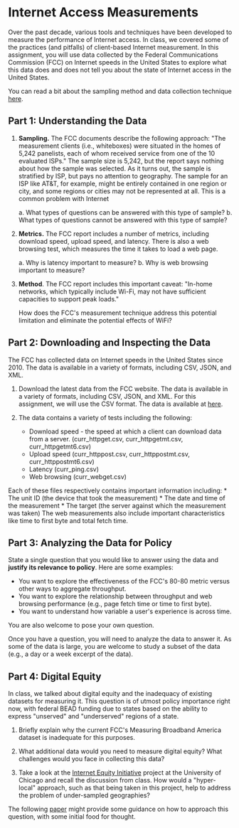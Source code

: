 # Internet Access Measurements

Over the past decade, various tools and techniques have been developed to
measure the performance of Internet access.  In class, we covered some of the
practices (and pitfalls) of client-based Internet measurement. In this
assignment, you will use data collected by the Federal Communications
Commission (FCC) on Internet speeds in the United States to explore what this
data does and does not tell you about the state of Internet access in the
United States.

You can read a bit about the sampling method and data collection technique
[here](https://www.fcc.gov/reports-research/reports/measuring-broadband-america/measuring-fixed-broadband-twelfth-report).


## Part 1: Understanding the Data

1. **Sampling.** The FCC documents describe the following approach: "The
   measurement clients (i.e., whiteboxes) were situated in the homes of 5,242
   panelists, each of whom received service from one of the 10 evaluated ISPs."
   The sample size is 5,242, but the report says nothing about how the sample was
   selected. As it turns out, the sample is stratified by ISP, but pays no
   attention to geography. The sample for an ISP like AT&T, for example, might be
   entirely contained in one region or city, and some regions or cities may
   not be represented at all. This is a common problem with Internet

   a. What types of questions can be answered with this type of sample?
   b. What types of questions cannot be answered with this type of sample?
   
2. **Metrics.** The FCC report includes a number of metrics, including
   download speed, upload speed, and latency. There is also a web browsing
   test, which measures the time it takes to load a web page. 

   a. Why is latency important to measure?
   b. Why is web browsing important to measure?

3. **Method**. The FCC report includes this important caveat: "In-home
   networks, which typically include Wi-Fi, may not have sufficient capacities
   to support peak loads." 

   How does the FCC's measurement technique address
   this potential limitation and eliminate the potential effects of WiFi?

## Part 2: Downloading and Inspecting the Data

The FCC has collected data on Internet speeds in the United States since 2010. The
data is available in a variety of formats, including CSV, JSON, and XML.  

1.  Download the latest data from the FCC website.  The data is available in a
    variety of formats, including CSV, JSON, and XML.  For this assignment,
    we will use the CSV format.  The data is available at
    [here](https://www.fcc.gov/oet/mba/raw-data-releases).

2.  The data contains a variety of tests including the following:
   
      * Download speed - the speed at which a client can download data from a
        server. (curr_httpget.csv, curr_httpgetmt.csv, curr_httpgetmt6.csv)
      * Upload speed (curr_httppost.csv, curr_httppostmt.csv, curr_httppostmt6.csv)
      * Latency (curr_ping.csv)
      * Web browsing (curr_webget.csv)
   
   Each of these files respectively contains important information including:
      * The unit ID (the device that took the measurement)
      * The date and time of the measurement
      * The target (the server against which the measurement was taken)
   The web measurements also include important characteristics like time to
   first byte and total fetch time.

## Part 3: Analyzing the Data for Policy

State a single question that you would like to answer using the data and
**justify its relevance to policy**. Here are some examples:
   * You want to explore the effectiveness of the FCC's 80-80 metric versus
     other ways to aggregate throughput.
   * You want to explore the relationship between throughput and web browsing
     performance (e.g., page fetch time or time to first byte).
   * You want to understand how variable a user's experience is across time.

You are also welcome to pose your own question.  

Once you have a question, you will need to analyze the data to answer it.  As
some of the data is large, you are welcome to study a subset of the data
(e.g., a day or a week excerpt of the data).


## Part 4: Digital Equity

In class, we talked about digital equity and the inadequacy of existing
datasets for measuring it. This question is of utmost policy importance right
now, with federal BEAD funding due to states based on the ability to express
"unserved" and "underserved" regions of a state.

1. Briefly explain why the current FCC's Measuring
   Broadband America dataset is inadequate for this purposes.

2. What additional data would you need to measure digital equity?  What
   challenges would you face in collecting this data?

3. Take a look at the [Internet Equity
   Initiative](https://internetequity.uchicago.edu/) project at the University of
   Chicago and recall the discussion from class. How would a "hyper-local"
   approach, such as that being taken in this project, help to address the
   problem of under-sampled geographies?

The following
[paper](https://papers.ssrn.com/sol3/papers.cfm?abstract_id=4179787) might
provide some guidance on how to approach this question, with some initial food
for thought.
